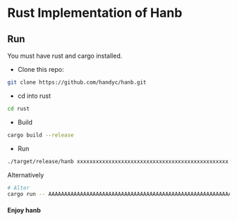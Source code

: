 # Rust Implementation of Hanb

## Run

You must have rust and cargo installed.

* Clone this repo:

```sh
git clone https://github.com/handyc/hanb.git
```

* cd into rust

```sh
cd rust
```

* Build

```sh
cargo build --release
```

* Run

```sh
./target/release/hanb xxxxxxxxxxxxxxxxxxxxxxxxxxxxxxxxxxxxxxxxxxxxxxxx
```

Alternatively
```sh
# Alter
cargo run -- AAAAAAAAAAAAAAAAAAAAAAAAAAAAAAAAAAAAAAAAAAAAAAAAAAAAAAAAAAAAAAAA                              <<<
```

#### Enjoy hanb
